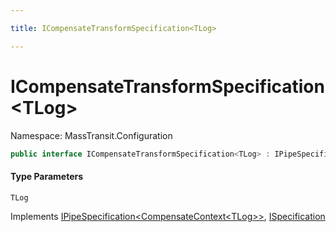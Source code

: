 ```yaml
---

title: ICompensateTransformSpecification<TLog>

---
```


# ICompensateTransformSpecification\<TLog\>

Namespace: MassTransit.Configuration

```csharp
public interface ICompensateTransformSpecification<TLog> : IPipeSpecification<CompensateContext<TLog>>, ISpecification
```

#### Type Parameters

`TLog`<br/>

Implements [IPipeSpecification\<CompensateContext\<TLog\>\>](../../masstransit-abstractions/masstransit-configuration/ipipespecification-1), [ISpecification](../../masstransit-abstractions/masstransit/ispecification)

